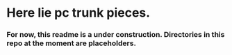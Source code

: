 # Here lie pc trunk pieces.

### For now, this readme is a under construction. Directories in this repo at the moment are placeholders.
